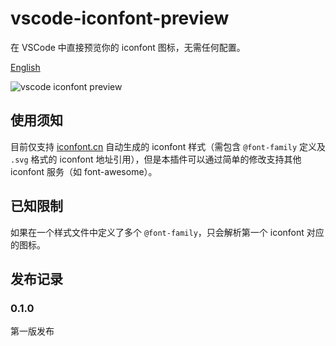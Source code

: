 # vscode-iconfont-preview

在 VSCode 中直接预览你的 iconfont 图标，无需任何配置。

[English](./README.md)

![vscode iconfont preview](https://img.alicdn.com/tfs/TB1sLl_dhGYBuNjy0FnXXX5lpXa-1414-1112.png)

## 使用须知

目前仅支持 [iconfont.cn](iconfont.cn) 自动生成的 iconfont 样式（需包含 `@font-family` 定义及 `.svg` 格式的 iconfont 地址引用），但是本插件可以通过简单的修改支持其他 iconfont 服务（如 font-awesome）。

## 已知限制

如果在一个样式文件中定义了多个 `@font-family`，只会解析第一个 iconfont 对应的图标。

## 发布记录

### 0.1.0

第一版发布
